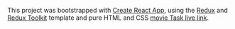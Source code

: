 This project was bootstrapped with [Create React App](https://github.com/facebook/create-react-app), using the [Redux](https://redux.js.org/) and [Redux Toolkit](https://redux-toolkit.js.org/) template and pure HTML and CSS [movie Task live link](https://simple-netflix-clone.herokuapp.com/).

    

